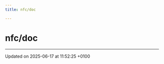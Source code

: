 ```yaml
---
title: nfc/doc

---
```


# nfc/doc








-------------------------------

Updated on 2025-06-17 at 11:52:25 +0100
